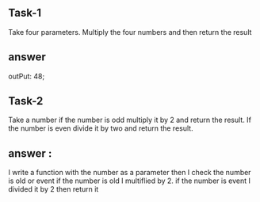 ## Task-1
Take four parameters. Multiply the four numbers and then return the result
## answer
outPut: 48;

## Task-2
Take a number if the number is odd multiply it by 2 and return the result. If the number is even divide it by two and return the result.
## answer :
I write a function with the number as a parameter then I check the number is old or event if the number is old I multiflied by 2. if the number is event I divided it by 2 then return it